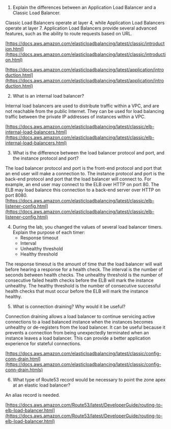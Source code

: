1. Explain the differences between an Application Load Balancer and a Classic Load Balancer.

Classic Load Balancers operate at layer 4, while Application Load Balancers operate at layer 7. Application Load Balancers provide several advanced features, such as the ability to route requests based on URL.

[https://docs.aws.amazon.com/elasticloadbalancing/latest/classic/introduction.html](https://docs.aws.amazon.com/elasticloadbalancing/latest/classic/introduction.html)

[https://docs.aws.amazon.com/elasticloadbalancing/latest/application/introduction.html](https://docs.aws.amazon.com/elasticloadbalancing/latest/application/introduction.html)

2. What is an internal load balancer?

Internal load balancers are used to distribute traffic within a VPC, and are not reachable from the public Internet. They can be used for load balancing traffic between the private IP addresses of instances within a VPC.

[https://docs.aws.amazon.com/elasticloadbalancing/latest/classic/elb-internal-load-balancers.html](https://docs.aws.amazon.com/elasticloadbalancing/latest/classic/elb-internal-load-balancers.html)

3. What is the difference between the load balancer protocol and port, and the instance protocol and port?

The load balancer protocol and port is the front-end protocol and port that an end user will make a connection to. The instance protocol and port is the back-end protocol and port that the load balancer will connect to. For example, an end user may connect to the ELB over HTTP on port 80. The ELB may load balance this connection to a back-end server over HTTP on port 8080.
[https://docs.aws.amazon.com/elasticloadbalancing/latest/classic/elb-listener-config.html](https://docs.aws.amazon.com/elasticloadbalancing/latest/classic/elb-listener-config.html)

4. During the lab, you changed the values of several load balancer timers. Explain the purpose of each timer:
    * Response timeout
    * Interval
    * Unhealthy threshold
    * Healthy threshold

The response timeout is the amount of time that the load balancer will wait before hearing a response for a health check.
The interval is the number of seconds between health checks.
The unhealthy threshold is the number of consecutive failed health checks before the ELB will mark the instance unhealthy.
The healthy threshold is the number of consecutive successful health checks that must occur before the ELB will mark the instance healthy.

5. What is connection draining? Why would it be useful?

Connection draining allows a load balancer to continue servicing active connections to a load balanced instance when the instances becomes unhealthy or de-registers from the load balancer. It can be useful because it prevents a connection from being unexpectedly terminated when an instance leaves a load balancer. This can provide a better application experience for stateful connections.

[https://docs.aws.amazon.com/elasticloadbalancing/latest/classic/config-conn-drain.html](https://docs.aws.amazon.com/elasticloadbalancing/latest/classic/config-conn-drain.htmls)

6. What type of Route53 record would be necessary to point the zone apex at an elastic load balancer?

An alias record is needed.

[https://docs.aws.amazon.com/Route53/latest/DeveloperGuide/routing-to-elb-load-balancer.html](https://docs.aws.amazon.com/Route53/latest/DeveloperGuide/routing-to-elb-load-balancer.html)